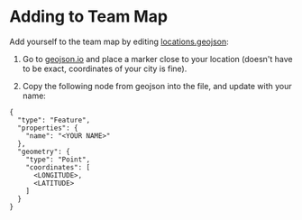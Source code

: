 # Adding to Team Map

Add yourself to the team map by editing [locations.geojson](team/locations.geojson):

1. Go to [geojson.io](http://geojson.io/#map=2/20.0/0.0) and place a marker close to your location (doesn't have to be exact, coordinates of your city is fine).

2. Copy the following node from geojson into the file, and update with your name:
```
{
  "type": "Feature",
  "properties": {
    "name": "<YOUR NAME>"
  },
  "geometry": {
    "type": "Point",
    "coordinates": [
      <LONGITUDE>,
      <LATITUDE>
    ]
  }
}
```
